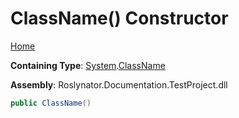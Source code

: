 # ClassName\(\) Constructor

[Home](../../../README.md)

**Containing Type**: [System](../../README.md#_Top)\.[ClassName](../README.md#_Top)

**Assembly**: Roslynator\.Documentation\.TestProject\.dll

```csharp
public ClassName()
```

